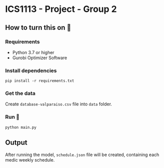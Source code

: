 # ICS1113 - Project - Group 2
## How to turn this on :rocket:

### Requirements

- Python 3.7 or higher
- Gurobi Optimizer Software

### Install dependencies

`pip install -r requirements.txt`

### Get the data

Create `database-valparaiso.csv` file into `data` folder.

### Run :tada:

`python main.py`

## Output

After running the model, `schedule.json` file will be created, containing each medic weekly schedule.